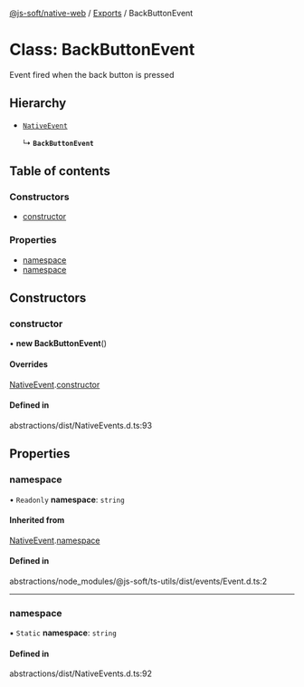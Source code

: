 [@js-soft/native-web](../README.md) / [Exports](../modules.md) / BackButtonEvent

# Class: BackButtonEvent

Event fired when the back button is pressed

## Hierarchy

-   [`NativeEvent`](NativeEvent.md)

    ↳ **`BackButtonEvent`**

## Table of contents

### Constructors

-   [constructor](BackButtonEvent.md#constructor)

### Properties

-   [namespace](BackButtonEvent.md#namespace)
-   [namespace](BackButtonEvent.md#namespace)

## Constructors

### constructor

• **new BackButtonEvent**()

#### Overrides

[NativeEvent](NativeEvent.md).[constructor](NativeEvent.md#constructor)

#### Defined in

abstractions/dist/NativeEvents.d.ts:93

## Properties

### namespace

• `Readonly` **namespace**: `string`

#### Inherited from

[NativeEvent](NativeEvent.md).[namespace](NativeEvent.md#namespace)

#### Defined in

abstractions/node_modules/@js-soft/ts-utils/dist/events/Event.d.ts:2

---

### namespace

▪ `Static` **namespace**: `string`

#### Defined in

abstractions/dist/NativeEvents.d.ts:92
